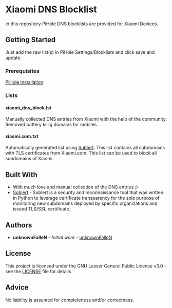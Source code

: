 # Xiaomi DNS Blocklist

In this repository PiHole DNS blocklists are provided for Xiaomi Devices.

## Getting Started

Just add the raw list(s) in PiHole Settings/Blocklists and click save and update.

### Prerequisites

[PiHole Installation](https://docs.pi-hole.net/main/basic-install/)

### Lists

#### xiaomi_dns_block.lst

Manually collected DNS entries from Xiaomi  with the help of the community. Removed battery killig domains for mobiles.

#### xiaomi.com.txt

Automatically generated list using [Sublert](https://github.com/yassineaboukir/sublert). This list contains all subdomains with TLS certificates from Xiaomi.com. This list can be used to block all subdomains of Xiaomi.

## Built With

* With much love and manual collection of the DNS entries  ;)
* [Sublert](https://github.com/yassineaboukir/sublert) - Sublert is a security and reconnaissance tool that was written in Python to leverage certificate transparency for the sole purpose of monitoring new subdomains deployed by specific organizations and issued TLS/SSL certificate.

## Authors

* **unknownFalleN** - *Initial work* - [unknownFalleN](https://github.com/unknownFalleN)

## License

This project is licensed under the GNU Lesser General Public License v3.0 - see the [LICENSE](https://github.com/unknownFalleN/xiaomi-dns-blocklist/blob/master/LICENSE) file for details

## Advice

No liability is assumed for completeness and/or correctness.
